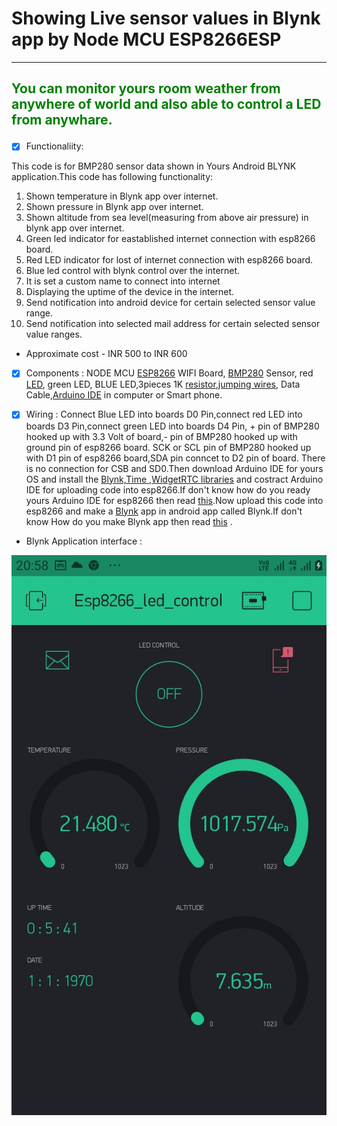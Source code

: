 # Showing Live sensor values in Blynk app by Node MCU ESP8266ESP
----------------------------------------------------------------
## <p style='color:green'>You can monitor yours room weather from anywhere of world and also able to control a LED from anywhare.</p>

- [x] Functionaliity: 

This code is for BMP280 sensor data shown in Yours Android BLYNK application.This code has following functionality:
1. Shown temperature in Blynk app over internet.
2. Shown pressure in Blynk app over internet.
3. Shown altitude from sea level(measuring from above air pressure) in blynk app over internet.
4. Green led indicator for eastablished internet connection with esp8266 board.
5. Red LED indicator for lost of internet connection with esp8266 board.
6. Blue led control with blynk control over the internet.
7. It is set a custom name to connect into internet
8. Displaying the uptime of the device in the internet.
9. Send notification into android device for certain selected sensor value range.
10. Send notification into selected mail address for certain selected sensor value ranges.

* Approximate cost - INR 500 to INR 600

- [x] Components : NODE MCU [ESP8266](https://www.amazon.in/Generic-Nodemcu-Esp8266-Internet-Development/dp/B07262H53W/ref=sr_1_2?crid=16Y11YOAA3V5E&dchild=1&keywords=node+mcu+esp8622+wifi+module&qid=1612175224&sprefix=node+mcu+%2Caps%2C1296&sr=8-2) WIFI Board, [BMP280](https://www.amazon.in/Robodo-Pressure-Precision-Arduino-Replace/dp/B07DDJ3MFX/ref=sxts_sxwds-bia-wc-nc-drs1_0?cv_ct_cx=bmp280&dchild=1&keywords=bmp280&pd_rd_i=B07DDJ3MFX&pd_rd_r=19937854-3b3a-4dfb-b9df-4c3f81f110c2&pd_rd_w=yqRu9&pd_rd_wg=jB2AE&pf_rd_p=4856a1b6-75e2-4f99-bb59-edf3db6a4f74&pf_rd_r=3CS7Y0AZKHQX4S7KKHGH&psc=1&qid=1612175284&sr=1-1-606822b7-04c2-4c74-a611-acbe80e94641) Sensor, red [LED](https://www.amazon.in/INDIAS-HEART-Assorted-Electronic-Components/dp/B07RZPYS1G/ref=sr_1_1?dchild=1&keywords=assorted+led&qid=1612175348&sr=8-1), green LED, BLUE LED,3pieces 1K [resistor](https://www.amazon.in/Electrobot-EBRTH02-Value-Resistor-Pack/dp/B0716CR5JL/ref=sr_1_1?dchild=1&keywords=resistor+pack&qid=1612175427&sr=8-1),[jumping wires](https://www.amazon.in/ApTechDeals-Jumper-Female-breadboard-jumper/dp/B074J9CPV3/ref=sr_1_4?crid=ZTXUN3JZF8S0&dchild=1&keywords=jumper+wires&qid=1612175495&sprefix=jumper+%2Caps%2C411&sr=8-4),
                  Data Cable,[Arduino IDE](https://www.arduino.cc/en/Main.Software) in computer or Smart phone.
                  
- [x] Wiring : Connect Blue LED into boards D0 Pin,connect red LED into boards D3 Pin,connect green LED into boards D4 Pin,
              + pin of BMP280 hooked up with 3.3 Volt of board,- pin of BMP280 hooked up with ground pin of esp8266 board.
              SCK or SCL pin of BMP280 hooked up with D1 pin of esp8266 board,SDA pin conncet to D2 pin of board.
              There is no connection for CSB and SD0.Then download Arduino IDE for yours OS and install the [Blynk,Time ,WidgetRTC libraries](https://www.arduino.cc/en/guide/libraries) and
              costract Arduino IDE for uploading code into esp8266.If don't know how do you ready yours Arduino IDE for esp8266 then read [this](https://randomnerdtutorials.com/how-to-install-esp8266-board-arduino-ide/#:~:text=%20To%20install%20the%20ESP8266%20board%20in%20your,be%20installed%20after%20a%20few%20seconds.%20More).Now upload this code into esp8266 and make a [Blynk](https://blynk.io/) app in android app called Blynk.If  don't know How do you make Blynk app then read [this](https://docs.blynk.cc/#:~:text=%20Getting%20Started%20With%20The%20Blynk%20App%20,hardware%20to%20your%20smartphone.%20Every%20new...%20More) .
              
 * Blynk Application interface :
 
 ![Screenshot of blynk app in android device](blynk_app%5B1%5D.jpg)
